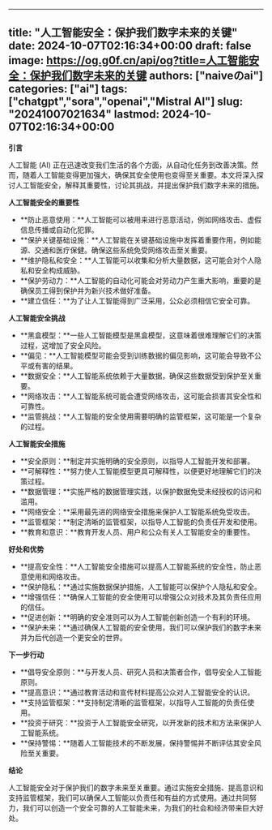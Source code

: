 
---
title: "人工智能安全：保护我们数字未来的关键"
date: 2024-10-07T02:16:34+00:00
draft: false
image: https://og.g0f.cn/api/og?title=人工智能安全：保护我们数字未来的关键
authors: ["naiveのai"]
categories: ["ai"]
tags: ["chatgpt","sora","openai","Mistral AI"]
slug: "20241007021634"
lastmod: 2024-10-07T02:16:34+00:00
---
**引言**

人工智能 (AI) 正在迅速改变我们生活的各个方面，从自动化任务到改善决策。然而，随着人工智能变得更加强大，确保其安全使用也变得至关重要。本文将深入探讨人工智能安全，解释其重要性，讨论其挑战，并提出保护我们数字未来的措施。

**人工智能安全的重要性**

* **防止恶意使用：**人工智能可以被用来进行恶意活动，例如网络攻击、虚假信息传播或自动化犯罪。
* **保护关键基础设施：**人工智能在关键基础设施中发挥着重要作用，例如能源、交通和医疗保健。确保这些系统免受网络攻击至关重要。
* **维护隐私和安全：**人工智能可以收集和分析大量数据，这可能会对个人隐私和安全构成威胁。
* **保护劳动力：**人工智能的自动化可能会对劳动力产生重大影响，重要的是确保员工得到保护并为新兴技术做好准备。
* **建立信任：**为了让人工智能得到广泛采用，公众必须相信它安全可靠。

**人工智能安全挑战**

* **黑盒模型：**一些人工智能模型是黑盒模型，这意味着很难理解它们的决策过程，这增加了安全风险。
* **偏见：**人工智能模型可能会受到训练数据的偏见影响，这可能会导致不公平或有害的结果。
* **数据安全：**人工智能系统依赖于大量数据，确保这些数据受到保护至关重要。
* **网络攻击：**人工智能系统可能会遭受网络攻击，这可能会损害其安全性和可靠性。
* **监管挑战：**人工智能的安全使用需要明确的监管框架，这可能是一个复杂的过程。

**人工智能安全措施**

* **安全原则：**制定并实施明确的安全原则，以指导人工智能开发和部署。
* **可解释性：**努力使人工智能模型更具可解释性，以便更好地理解它们的决策过程。
* **数据管理：**实施严格的数据管理实践，以保护数据免受未经授权的访问和滥用。
* **网络安全：**采用最先进的网络安全措施来保护人工智能系统免受攻击。
* **监管框架：**制定清晰的监管框架，以指导人工智能的负责任开发和使用。
* **教育和意识：**教育开发人员、用户和公众有关人工智能安全的重要性。

**好处和优势**

* **提高安全性：**人工智能安全措施可以提高人工智能系统的安全性，防止恶意使用和网络攻击。
* **保护隐私：**通过实施数据保护措施，人工智能可以保护个人隐私和安全。
* **增强信任：**确保人工智能的安全使用可以增强公众对技术及其负责任应用的信任。
* **促进创新：**明确的安全准则可以为人工智能创新创造一个有利的环境。
* **保护未来：**通过确保人工智能的安全使用，我们可以保护我们的数字未来并为后代创造一个更安全的世界。

**下一步行动**

* **倡导安全原则：**与开发人员、研究人员和决策者合作，倡导安全人工智能原则。
* **提高意识：**通过教育活动和宣传材料提高公众对人工智能安全的认识。
* **支持监管框架：**支持制定清晰的监管框架，以指导人工智能的负责任使用。
* **投资于研究：**投资于人工智能安全研究，以开发新的技术和方法来保护人工智能系统。
* **保持警惕：**随着人工智能技术的不断发展，保持警惕并不断评估其安全风险至关重要。

**结论**

人工智能安全对于保护我们的数字未来至关重要。通过实施安全措施、提高意识和支持监管框架，我们可以确保人工智能以负责任和有益的方式使用。通过共同努力，我们可以创造一个安全可靠的人工智能未来，为我们的社会和经济带来巨大好处。